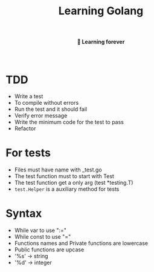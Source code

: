 <h1 align="center">
  <br>
  <h1 align="center">Learning Golang</h1>
</h1>

<br>
<h4 align="center">
	🚀 Learning forever
</h4>
<br>

# TDD

-  Write a test
-  To compile without errors
-  Run the test and it should fail
-  Verify error message
-  Write the minimum code for the test to pass
-  Refactor

# For tests

-  Files must have name with \_test.go
-  The test function must to start with Test
-  The test function get a only arg (test \*testing.T)
-  `test.Helper` is a auxiliary method for tests

# Syntax

-  While var to use ":="
-  While const to use "="
-  Functions names and Private functions are lowercase
-  Public functions are upcase
-  '%s' -> string
-  '%d' -> integer
